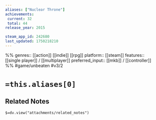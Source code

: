 ```yaml
---
aliases: ["Nuclear Throne"]
achievements:
 current: 32
 total: 44
release_year: 2015

steam_app_id: 242680
last_updated: 1750218210
---
```

%%
genres:: [[action]] [[indie]] [[rpg]]
platform:: [[steam]]
features:: [[single player]] / [[multiplayer]]
preferred_input:: [[mkb]] / [[controller]]
%%
#game/unbeaten
#v3/2

# `=this.aliases[0]`
## Related Notes
`$=dv.view("attachments/related_notes")`